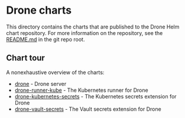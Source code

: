 # Drone charts

This directory contains the charts that are published to the Drone Helm chart repository. For more information on the repository, see the [README.md](../README.md) in the git repo root.

## Chart tour

A nonexhaustive overview of the charts:

* [drone](drone/README.md) - Drone server
* [drone-runner-kube](drone-runner-kube/README.md) - The Kubernetes runner for Drone
* [drone-kubernetes-secrets](drone-kubernetes-secrets/README.md) - The Kubernetes secrets extension for Drone
* [drone-vault-secrets](drone-vault-secrets/README.md) - The Vault secrets extension for Drone